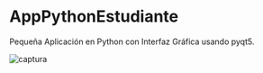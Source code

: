 # AppPythonEstudiante
Pequeña Aplicación en Python con Interfaz Gráfica usando pyqt5.

![captura](https://user-images.githubusercontent.com/20296243/35474024-691cbdb0-0356-11e8-93f3-19037dfff2b6.png)
